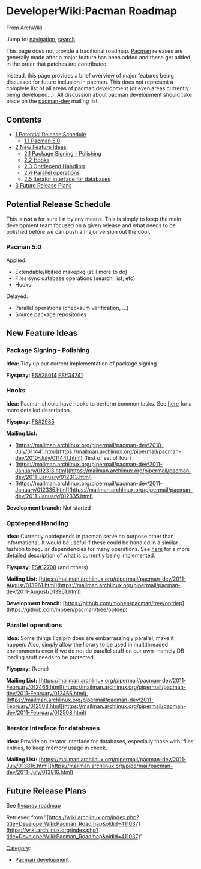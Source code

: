 # DeveloperWiki:Pacman Roadmap

From ArchWiki

Jump to: [navigation](#column-one), [search](#searchInput)

This page does not provide a traditional roadmap. [Pacman](/index.php/Pacman "Pacman") releases are generally made after a major feature has been added and these get added in the order that patches are contributed.

Instead, this page provides a brief overview of major features being discussed for future inclusion in pacman. This does not represent a complete list of all areas of pacman development (or even areas currently being developed...). All discussion about pacman development should take place on the [pacman-dev](https://mailman.archlinux.org/pipermail/pacman-dev/) mailing list.

## Contents

*   [1 Potential Release Schedule](#Potential_Release_Schedule)
    *   [1.1 Pacman 5.0](#Pacman_5.0)
*   [2 New Feature Ideas](#New_Feature_Ideas)
    *   [2.1 Package Signing - Polishing](#Package_Signing_-_Polishing)
    *   [2.2 Hooks](#Hooks)
    *   [2.3 Optdepend Handling](#Optdepend_Handling)
    *   [2.4 Parallel operations](#Parallel_operations)
    *   [2.5 Iterator interface for databases](#Iterator_interface_for_databases)
*   [3 Future Release Plans](#Future_Release_Plans)

## Potential Release Schedule

This is **not** a for sure list by any means. This is simply to keep the main development team focused on a given release and what needs to be polished before we can push a major version out the door.

### Pacman 5.0

Applied:

*   Extendable/libified makepkg (still more to do)
*   Files sync database operations (search, list, etc)
*   Hooks

Delayed:

*   Parallel operations (checksum verification, ...)
*   Source package repositories

## New Feature Ideas

### Package Signing - Polishing

**Idea:** Tidy up our current implementation of package signing.

**Flyspray:** [FS#28014](https://bugs.archlinux.org/task/28014) [FS#34741](https://bugs.archlinux.org/task/34741)

### Hooks

**Idea:** Pacman should have hooks to perform common tasks. See [here](/index.php/User:Allan/Pacman_Hooks "User:Allan/Pacman Hooks") for a more detailed description.

**Flyspray:** [FS#2985](https://bugs.archlinux.org/task/2985)

**Mailing List:**

*   [https://mailman.archlinux.org/pipermail/pacman-dev/2010-July/011441.html](https://mailman.archlinux.org/pipermail/pacman-dev/2010-July/011441.html) (first of set of four)
*   [https://mailman.archlinux.org/pipermail/pacman-dev/2011-January/012313.html](https://mailman.archlinux.org/pipermail/pacman-dev/2011-January/012313.html)
*   [https://mailman.archlinux.org/pipermail/pacman-dev/2011-January/012335.html](https://mailman.archlinux.org/pipermail/pacman-dev/2011-January/012335.html)

**Development branch:** Not started

### Optdepend Handling

**Idea:** Currently optdepends in pacman serve no purpose other than informational. It would be useful if these could be handled in a similar fashion to regular dependencies for many operations. See [here](/index.php/User:Allan/Pacman_OptDepends "User:Allan/Pacman OptDepends") for a more detailed description of what is currently being implemented.

**Flyspray:** [FS#12708](https://bugs.archlinux.org/task/12708) (and others)

**Mailing List:** [https://mailman.archlinux.org/pipermail/pacman-dev/2011-August/013961.html](https://mailman.archlinux.org/pipermail/pacman-dev/2011-August/013961.html)

**Development branch:** [https://github.com/moben/pacman/tree/optdep](https://github.com/moben/pacman/tree/optdep)

### Parallel operations

**Idea:** Some things libalpm does are embarrassingly parallel, make it happen. Also, simply allow the library to be used in multithreaded environments even if we do not do parallel stuff on our own- namely DB loading stuff needs to be protected.

**Flyspray:** (None)

**Mailing List:** [https://mailman.archlinux.org/pipermail/pacman-dev/2011-February/012466.html](https://mailman.archlinux.org/pipermail/pacman-dev/2011-February/012466.html), [https://mailman.archlinux.org/pipermail/pacman-dev/2011-February/012508.html](https://mailman.archlinux.org/pipermail/pacman-dev/2011-February/012508.html)

### Iterator interface for databases

**Idea:** Provide an iterator interface for databases, especially those with 'files' entries, to keep memory usage in check.

**Mailing List:** [https://mailman.archlinux.org/pipermail/pacman-dev/2011-July/013816.html](https://mailman.archlinux.org/pipermail/pacman-dev/2011-July/013816.html)

## Future Release Plans

See [flyspray roadmap](https://bugs.archlinux.org/roadmap/proj3)

Retrieved from "[https://wiki.archlinux.org/index.php?title=DeveloperWiki:Pacman_Roadmap&oldid=411037](https://wiki.archlinux.org/index.php?title=DeveloperWiki:Pacman_Roadmap&oldid=411037)"

[Category](/index.php/Special:Categories "Special:Categories"):

*   [Pacman development](/index.php/Category:Pacman_development "Category:Pacman development")